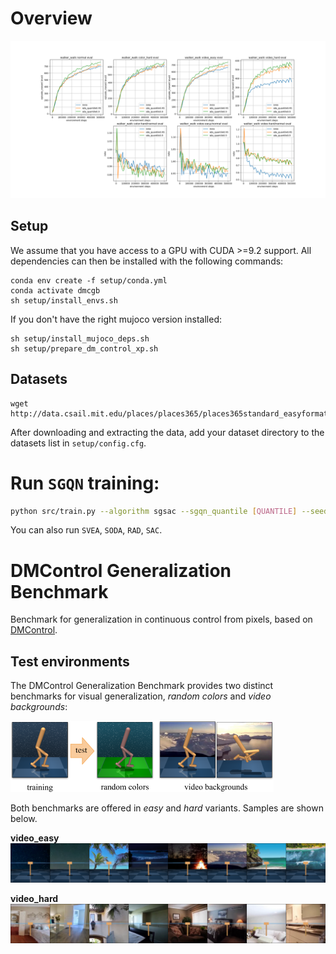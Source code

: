 
# Overview
![Perf](results/AU7005/walker_walk_gb.png)

## Setup
We assume that you have access to a GPU with CUDA >=9.2 support. All dependencies can then be installed with the following commands:

```
conda env create -f setup/conda.yml
conda activate dmcgb
sh setup/install_envs.sh
```

If you don't have the right mujoco version installed: 
```
sh setup/install_mujoco_deps.sh
sh setup/prepare_dm_control_xp.sh
```


## Datasets

```
wget http://data.csail.mit.edu/places/places365/places365standard_easyformat.tar
```
After downloading and extracting the data, add your dataset directory to the datasets list in `setup/config.cfg`.

# Run `SGQN` training:
```bash
python src/train.py --algorithm sgsac --sgqn_quantile [QUANTILE] --seed [SEED] --eval_mode video_easy --domain_name [DOMAIN] --task_name [TASK];
```
You can also run `SVEA`, `SODA`, `RAD`, `SAC`.


# DMControl Generalization Benchmark

Benchmark for generalization in continuous control from pixels, based on [DMControl](https://github.com/deepmind/dm_control).

## Test environments

The DMControl Generalization Benchmark provides two distinct benchmarks for visual generalization, *random colors* and *video backgrounds*:

![environment samples](figures/environments.png)

Both benchmarks are offered in *easy* and *hard* variants. Samples are shown below.

**video_easy**<br/>
![video_easy](figures/video_easy.png)

**video_hard**<br/>
![video_hard](figures/video_hard.png)

